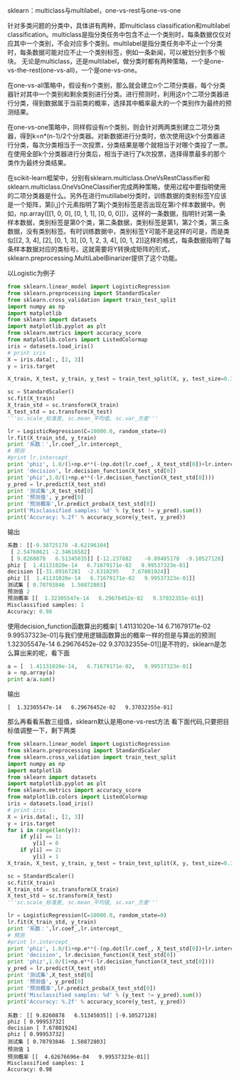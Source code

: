 sklearn：multiclass与multilabel，one-vs-rest与one-vs-one

针对多类问题的分类中，具体讲有两种，即multiclass classification和multilabel classification。multiclass是指分类任务中包含不止一个类别时，每条数据仅仅对应其中一个类别，不会对应多个类别。multilabel是指分类任务中不止一个分类时，每条数据可能对应不止一个类别标签，例如一条新闻，可以被划分到多个板块。
 无论是multiclass，还是multilabel，做分类时都有两种策略，一个是one-vs-the-rest(one-vs-all)，一个是one-vs-one。

在one-vs-all策略中，假设有n个类别，那么就会建立n个二项分类器，每个分类器针对其中一个类别和剩余类别进行分类。进行预测时，利用这n个二项分类器进行分类，得到数据属于当前类的概率，选择其中概率最大的一个类别作为最终的预测结果。

在one-vs-one策略中，同样假设有n个类别，则会针对两两类别建立二项分类器，得到k=n*(n-1)/2个分类器。对新数据进行分类时，依次使用这k个分类器进行分类，每次分类相当于一次投票，分类结果是哪个就相当于对哪个类投了一票。在使用全部k个分类器进行分类后，相当于进行了k次投票，选择得票最多的那个类作为最终分类结果。

在scikit-learn框架中，分别有sklearn.multiclass.OneVsRestClassifier和sklearn.multiclass.OneVsOneClassifier完成两种策略，使用过程中要指明使用的二项分类器是什么。另外在进行mutillabel分类时，训练数据的类别标签Y应该是一个矩阵，第[i,j]个元素指明了第j个类别标签是否出现在第i个样本数据中。例如，np.array([[1, 0, 0], [0, 1, 1], [0, 0, 0]])，这样的一条数据，指明针对第一条样本数据，类别标签是第0个类，第二条数据，类别标签是第1，第2个类，第三条数据，没有类别标签。有时训练数据中，类别标签Y可能不是这样的可是，而是类似[[2, 3, 4], [2], [0, 1, 3], [0, 1, 2, 3, 4], [0, 1, 2]]这样的格式，每条数据指明了每条样本数据对应的类标号。这就需要将Y转换成矩阵的形式，sklearn.preprocessing.MultiLabelBinarizer提供了这个功能。



以Logistic为例子

```python
from sklearn.linear_model import LogisticRegression
from sklearn.preprocessing import StandardScaler
from sklearn.cross_validation import train_test_split
import numpy as np
import matplotlib
from sklearn import datasets
import matplotlib.pyplot as plt
from sklearn.metrics import accuracy_score
from matplotlib.colors import ListedColormap
iris = datasets.load_iris()
# print iris
X = iris.data[:, [2, 3]]
y = iris.target

X_train, X_test, y_train, y_test = train_test_split(X, y, test_size=0.3, random_state=0)

sc = StandardScaler()
sc.fit(X_train)
X_train_std = sc.transform(X_train)
X_test_std = sc.transform(X_test)
'''sc.scale_标准差, sc.mean_平均值, sc.var_方差'''

lr = LogisticRegression(C=10000.0, random_state=0)
lr.fit(X_train_std, y_train)
print '系数：',lr.coef_,lr.intercept_
# 预测
#print lr.intercept_
print 'phiz', 1.0/(1+np.e**(-(np.dot(lr.coef_, X_test_std[0])+lr.intercept_)))
print 'decision', lr.decision_function(X_test_std[0])
print 'phiz',1.0/(1+np.e**(-lr.decision_function(X_test_std[0])))
y_pred = lr.predict(X_test_std)
print '测试集',X_test_std[0]
print '预测值', y_pred[0]
print '预测概率',lr.predict_proba(X_test_std[0])
print('Misclassified samples: %d' % (y_test != y_pred).sum())
print('Accuracy: %.2f' % accuracy_score(y_test, y_pred))
```

输出

```python
系数： [[-9.38725178 -8.62196104]
 [ 2.54760621 -2.34616582]
 [ 9.8260878   6.51345035]] [-12.237882    -0.89485178  -9.10527128]
phiz [  1.41131020e-14   6.71679171e-02   9.99537323e-01]
decision [[-31.89167281  -2.6310295    7.67801924]]
phiz [[  1.41131020e-14   6.71679171e-02   9.99537323e-01]]
测试集 [ 0.70793846  1.50872803]
预测值 2
预测概率 [[  1.32305547e-14   6.29676452e-02   9.37032355e-01]]
Misclassified samples: 1
Accuracy: 0.98
```

使用decision_function函数算出的概率[  1.41131020e-14   6.71679171e-02   9.99537323e-01]与我们使用逻辑函数算出的概率一样的但是与算出的预测[  1.32305547e-14   6.29676452e-02   9.37032355e-01]]是不符的，sklearn是怎么算出来的呢，看下面

```python
a = [  1.41131020e-14,   6.71679171e-02,   9.99537323e-01]
a = np.array(a)
print a/a.sum()
```

输出

```
[  1.32305547e-14   6.29676452e-02   9.37032355e-01]
```

那么再看看系数三组值，sklearn默认是用one-vs-rest方法
 看下面代码,只要把目标值调整一下，剩下两类

```python
from sklearn.linear_model import LogisticRegression
from sklearn.preprocessing import StandardScaler
from sklearn.cross_validation import train_test_split
import numpy as np
import matplotlib
from sklearn import datasets
import matplotlib.pyplot as plt
from sklearn.metrics import accuracy_score
from matplotlib.colors import ListedColormap
iris = datasets.load_iris()
# print iris
X = iris.data[:, [2, 3]]
y = iris.target
for i in range(len(y)):
    if y[i] == 1:
        y[i] = 0
    if y[i] == 2:
        y[i] = 1
X_train, X_test, y_train, y_test = train_test_split(X, y, test_size=0.3, random_state=0)

sc = StandardScaler()
sc.fit(X_train)
X_train_std = sc.transform(X_train)
X_test_std = sc.transform(X_test)
'''sc.scale_标准差, sc.mean_平均值, sc.var_方差'''

lr = LogisticRegression(C=10000.0, random_state=0)
lr.fit(X_train_std, y_train)
print '系数：',lr.coef_,lr.intercept_
# 预测
#print lr.intercept_
print 'phiz', 1.0/(1+np.e**(-(np.dot(lr.coef_, X_test_std[0])+lr.intercept_)))
print 'decision', lr.decision_function(X_test_std[0])
print 'phiz',1.0/(1+np.e**(-lr.decision_function(X_test_std[0])))
y_pred = lr.predict(X_test_std)
print '测试集',X_test_std[0]
print '预测值', y_pred[0]
print '预测概率',lr.predict_proba(X_test_std[0])
print('Misclassified samples: %d' % (y_test != y_pred).sum())
print('Accuracy: %.2f' % accuracy_score(y_test, y_pred))
```

```
系数： [[ 9.8260878   6.51345035]] [-9.10527128]
phiz [ 0.99953732]
decision [ 7.67801924]
phiz [ 0.99953732]
测试集 [ 0.70793846  1.50872803]
预测值 1
预测概率 [[  4.62676696e-04   9.99537323e-01]]
Misclassified samples: 1
Accuracy: 0.98
```

 

 

 

 

 

 

 

 

 

 